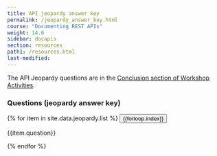 ```yaml
---
title: API jeopardy answer key
permalink: /jeopardy_answer_key.html
course: "Documenting REST APIs"
weight: 14.6
sidebar: docapis
section: resources
path1: /resources.html
last-modified: 
---
```


The API Jeopardy questions are in the [Conclusion section of Workshop Activities](workshop.html#conclusion).

### Questions (jeopardy answer key)

{% for item in site.data.jeopardy.list %}
<button type="button" class="btn btn-danger" data-toggle="collapse" data-target="#q{{forloop.index}}">{{forloop.index}}</button>

<div id="q{{forloop.index}}" class="collapse">
<p>{{item.question}}</p>
</div>
{% endfor %}

